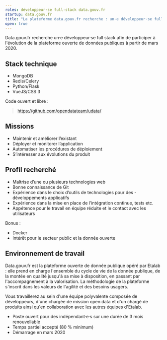 ```yaml
---
roles: développeur·se full-stack data.gouv.fr
startup: data.gouv.fr
title: "La plateforme data.gouv.fr recherche : un·e développeur·se full-stack"
open: true
---
```


Data.gouv.fr recherche un·e développeur·se full stack afin de participer à l'évolution de la plateforme ouverte de données publiques à partir de mars 2020.


## Stack technique

- MongoDB
- Redis/Celery
- Python/Flask
- VueJS/CSS 3

Code ouvert et libre :

> https://github.com/opendatateam/udata/


## Missions

- Maintenir et améliorer l’existant
- Déployer et monitorer l’application
- Automatiser les procédures de déploiement
- S’intéresser aux évolutions du produit


## Profil recherché

- Maîtrise d’une ou plusieurs technologies web
- Bonne connaissance de Git
- Expérience dans le choix d’outils de technologies pour des - développements applicatifs
- Expérience dans la mise en place de l’intégration continue, tests etc.
- Appétence pour le travail en équipe réduite et le contact avec les utilisateurs

Bonus :

- Docker
- Intérêt pour le secteur public et la donnée ouverte


## Environnement de travail

Data.gouv.fr est la plateforme ouverte de donnée publique opéré par Etalab : elle prend en charge l'ensemble du cycle de vie de la donnée publique, de la montée en qualité jusqu'à sa mise à disposition, en passant par l'accompagnement à la valorisation. La méthodologie de la plateforme s'inscrit dans les valeurs de l'agilité et des besoins usagers.

Vous travaillerez au sein d'une équipe polyvalente composée de développeurs, d'une chargée de mission open data et d'un chargé de produits ainsi qu'en collaboration avec les autres équipes d'Etalab.

- Poste ouvert pour des indépendant·e·s sur une durée de 3 mois renouvellable
- Temps partiel accepté (80 % minimum)
- Démarrage en mars 2020
